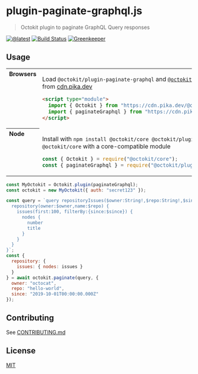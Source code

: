# plugin-paginate-graphql.js

> Octokit plugin to paginate GraphQL Query responses

[![@latest](https://img.shields.io/npm/v/@octokit/plugin-paginate-graphql.svg)](https://www.npmjs.com/package/@octokit/plugin-paginate-graphql)
[![Build Status](https://github.com/octokit/plugin-paginate-graphql.js/workflows/Test/badge.svg)](https://github.com/octokit/plugin-paginate-graphql.js/actions?workflow=Test)
[![Greenkeeper](https://badges.greenkeeper.io/octokit/plugin-paginate-graphql.js.svg)](https://greenkeeper.io/)

## Usage

<table>
<tbody valign=top align=left>
<tr><th>
Browsers
</th><td width=100%>

Load `@octokit/plugin-paginate-graphql` and [`@octokit/core`](https://github.com/octokit/core.js) (or core-compatible module) directly from [cdn.pika.dev](https://cdn.pika.dev)

```html
<script type="module">
  import { Octokit } from "https://cdn.pika.dev/@octokit/core";
  import { paginateGraphql } from "https://cdn.pika.dev/@octokit/plugin-paginate-graphql";
</script>
```

</td></tr>
<tr><th>
Node
</th><td>

Install with `npm install @octokit/core @octokit/plugin-paginate-graphql`. Optionally replace `@octokit/core` with a core-compatible module

```js
const { Octokit } = require("@octokit/core");
const { paginateGraphql } = require("@octokit/plugin-paginate-graphql");
```

</td></tr>
</tbody>
</table>

```js
const MyOctokit = Octokit.plugin(paginateGraphql);
const octokit = new MyOctokit({ auth: "secret123" });

const query = `query repositoryIssues($owner:String!,$repo:String!,$since:DateTime!) {
  repository(owner:$owner,name:$repo) {
    issues(first:100, filterBy:{since:$since}) {
      nodes {
        number
        title
      }
    }
  }
}`;
const {
  repository: {
    issues: { nodes: issues }
  }
} = await octokit.paginate(query, {
  owner: "octocat",
  repo: "hello-world",
  since: "2019-10-01T00:00:00.000Z"
});
```

## Contributing

See [CONTRIBUTING.md](CONTRIBUTING.md)

## License

[MIT](LICENSE)
